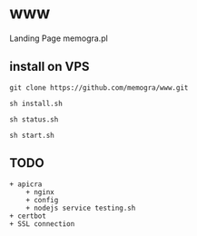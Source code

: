 # www
Landing Page memogra.pl


## install on VPS

    git clone https://github.com/memogra/www.git
    
    sh install.sh
    
    sh status.sh
    
    sh start.sh
    
## TODO
    + apicra
        + nginx
        + config
        + nodejs service testing.sh
    + certbot    
    + SSL connection    